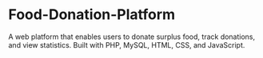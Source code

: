 # Food-Donation-Platform
A web platform that enables users to donate surplus food, track donations, and view statistics. Built with PHP, MySQL, HTML, CSS, and JavaScript.
